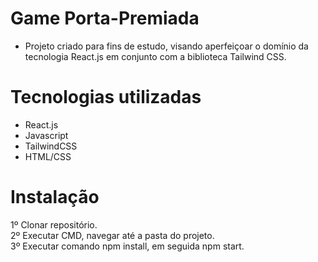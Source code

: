 # Game Porta-Premiada

- Projeto criado para fins de estudo, visando aperfeiçoar o domínio da tecnologia React.js em conjunto com a biblioteca Tailwind CSS.  

# Tecnologias utilizadas  

- React.js  
- Javascript  
- TailwindCSS  
- HTML/CSS  

# Instalação  

1º Clonar repositório.  
2º Executar CMD, navegar até a pasta do projeto.  
3º Executar comando npm install, em seguida npm start.  
